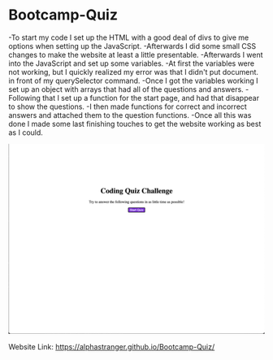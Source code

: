 # Bootcamp-Quiz
-To start my code I set up the HTML with a good deal of divs to give me options when setting up the JavaScript.
-Afterwards I did some small CSS changes to make the website at least a little presentable.
-Afterwards I went into the JavaScript and set up some variables.
-At first the variables were not working, but I quickly realized my error was that I didn't put document. in front of my querySelector command.
-Once I got the variables working I set up an object with arrays that had all of the questions and answers.
-Following that I set up a function for the start page, and had that disappear to show the questions.
-I then made functions for correct and incorrect answers  and attached them to the question functions.
-Once all this was done I made some last finishing touches to get the website working as best as I could.

![Screenshot](./assets/images/Screenshot.png)

Website Link: https://alphastranger.github.io/Bootcamp-Quiz/